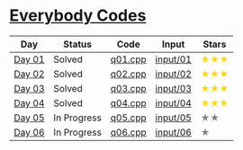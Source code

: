 # [Everybody Codes](https://everybody.codes/event/2024/oracle-of-the-order)
| **Day** | **Status**     | **Code**        | **Input**          | **Stars** |
|---------|----------------|------------------|---------------------|-----------|
| [Day 01](https://everybody.codes/event/2024/quests/1) | Solved         | [q01.cpp](./q01.cpp) | [input/01](./input/01/) | <span style="color: gold;">★★★</span>       |
| [Day 02](https://everybody.codes/event/2024/quests/2) | Solved         | [q02.cpp](./q02.cpp) | [input/02](./input/02/) | <span style="color: gold;">★★★</span>       |
| [Day 03](https://everybody.codes/event/2024/quests/3) | Solved         | [q03.cpp](./q03.cpp) | [input/03](./input/03/) | <span style="color: gold;">★★★</span>       |
| [Day 04](https://everybody.codes/event/2024/quests/4) | Solved         | [q04.cpp](./q04.cpp) | [input/04](./input/04/) | <span style="color: gold;">★★★</span>       |
| [Day 05](https://everybody.codes/event/2024/quests/5) | In Progress    | [q05.cpp](./q05.cpp) | [input/05](./input/05/) | <span style="color: gray;">★★</span>        |
| [Day 06](https://everybody.codes/event/2024/quests/6) | In Progress    | [q06.cpp](./q06.cpp) | [input/06](./input/06/) | <span style="color: gray;">★</span>         |
